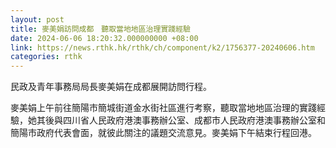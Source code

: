 ```yaml
---
layout: post
title: 麥美娟訪問成都　聽取當地地區治理實踐經驗
date: 2024-06-06 18:20:32.000000000 +08:00
link: https://news.rthk.hk/rthk/ch/component/k2/1756377-20240606.htm
categories: rthk
---
```


民政及青年事務局局長麥美娟在成都展開訪問行程。

麥美娟上午前往簡陽市簡城街道金水街社區進行考察，聽取當地地區治理的實踐經驗，她其後與四川省人民政府港澳事務辦公室、成都市人民政府港澳事務辦公室和簡陽市政府代表會面，就彼此關注的議題交流意見。麥美娟下午結束行程回港。
